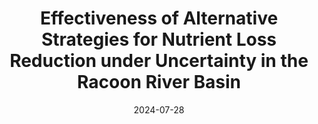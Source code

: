 ---
title: "Effectiveness of Alternative Strategies for Nutrient Loss Reduction under Uncertainty in the Racoon River Basin"
collection: publications
category: conferences
permalink: /publication/2024-07-28-paper-12
excerpt: ''
date: 2024-07-28
venue: 'Agricultural & Applied Economics Association Annual Meeting'
paperurl: 'https://ageconsearch.umn.edu/record/304384/files/18500.pdf'
citation: 'Huang, Y. K., Khanna, M., Wuestenberg, M., & VanLoocke, A. (2024). &quot;Effectiveness of Alternative Strategies for Nutrient Loss Reduction under Uncertainty in the Racoon River Basin.&quot; <i>2023 Agricultural & Applied Economics Association Annual Meeting</i>.'
---